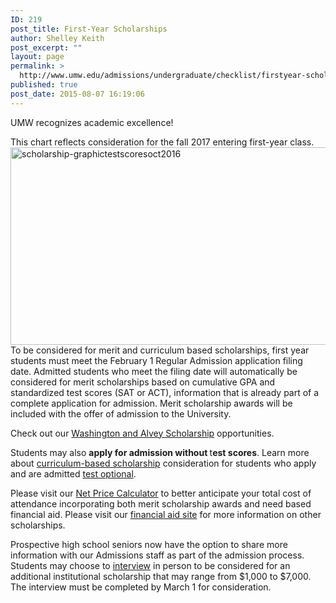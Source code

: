 ```yaml
---
ID: 219
post_title: First-Year Scholarships
author: Shelley Keith
post_excerpt: ""
layout: page
permalink: >
  http://www.umw.edu/admissions/undergraduate/checklist/firstyear-scholarships/
published: true
post_date: 2015-08-07 16:19:06
---
```

UMW recognizes academic excellence!

This chart reflects consideration for the fall 2017 entering first-year class.<img class="alignnone size-large wp-image-48214" src="http://www.umw.edu/admissions/wp-content/uploads/sites/6/2015/08/Scholarship-GraphicTestScoresOct2016-1024x316.png" alt="scholarship-graphictestscoresoct2016" width="1024" height="316" />To be considered for merit and curriculum based scholarships, first year students must meet the February 1 Regular Admission application filing date. Admitted students who meet the filing date will automatically be considered for merit scholarships based on cumulative GPA and standardized test scores (SAT or ACT), information that is already part of a complete application for admission. Merit scholarship awards will be included with the offer of admission to the University.

Check out our <a href="http://www.umw.edu/admissions/undergraduate/checklist/freshman-scholarships/washington-and-alvey/">Washington and Alvey Scholarship</a> opportunities.

Students may also <strong>apply for admission without </strong>t<strong>est scores</strong>. Learn more about <u>curriculum-based scholarship</u> consideration for students who apply and are admitted <a href="http://www.umw.edu/admissions/undergraduate/checklist/test-optional/">test optional</a>.

Please visit our <a href="http://adminfinance.umw.edu/umwstatic/financialaid/NetPriceCalculator/npcalc.htm">Net Price Calculator</a> to better anticipate your total cost of attendance incorporating both merit scholarship awards and need based financial aid. Please visit our <a href="http://www.umw.edu/financialaid/types/scholarship-opportunities/">financial aid site</a> for more information on other scholarships.

Prospective high school seniors now have the option to share more information with our Admissions staff as part of the admission process. Students may choose to <a href="https://umw.askadmissions.net/Portal/EI/GroupUrl?gid=53045964a5260b561642578a0eff909e407e44">interview</a> in person to be considered for an additional institutional scholarship that may range from $1,000 to $7,000. The interview must be completed by March 1 for consideration.

&nbsp;

&nbsp;

&nbsp;

&nbsp;
